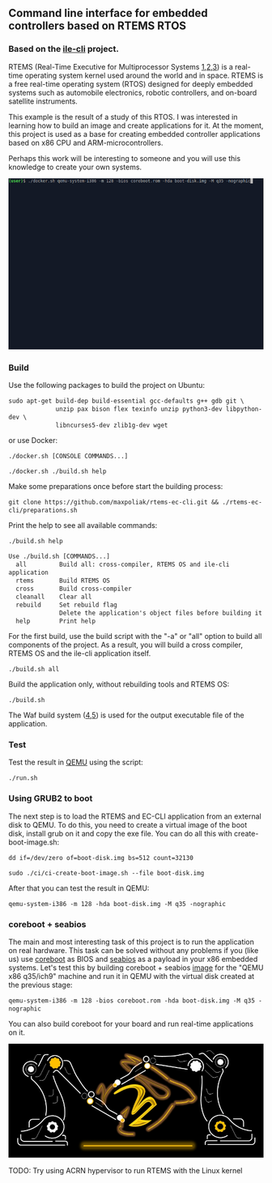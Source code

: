 ## Command line interface for embedded controllers based on RTEMS RTOS

### Based on the [ile-cli] project.

RTEMS (Real-Time Executive for Multiprocessor Systems [1],[2],[3]) is a
real-time operating system kernel used around the world and in space. RTEMS is a
free real-time operating system (RTOS) designed for deeply embedded systems such
as automobile electronics, robotic controllers, and on-board satellite instruments.

This example is the result of a study of this RTOS. I was interested in learning
how to build an image and create applications for it. At the moment, this project
is used as a base for creating embedded controller applications based on x86 CPU
and ARM-microcontrollers.

Perhaps this work will be interesting to someone and you will use this knowledge
to create your own systems.

![demonstration](https://raw.githubusercontent.com/maxpoliak/resources/master/rtems-ec-cli/demonstration.gif)

### Build

Use the following packages to build the project on Ubuntu:
```
sudo apt-get build-dep build-essential gcc-defaults g++ gdb git \
             unzip pax bison flex texinfo unzip python3-dev libpython-dev \
             libncurses5-dev zlib1g-dev wget
```
or use Docker:
```
./docker.sh [CONSOLE COMMANDS...]
```
```
./docker.sh ./build.sh help
```

Make some preparations once before start the building process:
```
git clone https://github.com/maxpoliak/rtems-ec-cli.git && ./rtems-ec-cli/preparations.sh
```

Print the help to see all available commands:
```
./build.sh help
```
```
Use ./build.sh [COMMANDS...]
  all         Build all: cross-compiler, RTEMS OS and ile-cli application
  rtems       Build RTEMS OS
  cross       Build cross-compiler
  cleanall    Clear all
  rebuild     Set rebuild flag
              Delete the application's object files before building it
  help        Print help
```

For the first build, use the build script with the "-a" or "all" option to build
all components of the project. As a result, you will build a cross compiler,
RTEMS OS and the ile-cli application itself.

```
./build.sh all
```

Build the application only, without rebuilding tools and RTEMS OS:
```
./build.sh
```
The Waf build system ([4],[5]) is used for the output executable file of the
application.

### Test

Test the result in [QEMU] using the script:

```
./run.sh
```

### Using GRUB2 to boot

The next step is to load the RTEMS and EC-CLI application from an external disk to
QEMU. To do this, you need to create a virtual image of the boot disk, install
grub on it and copy the exe file. You can do all this with create-boot-image.sh:
```
dd if=/dev/zero of=boot-disk.img bs=512 count=32130
```
```
sudo ./ci/ci-create-boot-image.sh --file boot-disk.img
```
After that you can test the result in QEMU:
```
qemu-system-i386 -m 128 -hda boot-disk.img -M q35 -nographic
```

### coreboot + seabios

The main and most interesting task of this project is to run the application on
real hardware. This task can be solved without any problems if you (like us) use
[coreboot] as BIOS and [seabios] as a payload in your x86 embedded systems.
Let's test this by building coreboot + seabios [image] for the "QEMU x86 q35/ich9"
machine and run it in QEMU with the virtual disk created at the previous stage:

```
qemu-system-i386 -m 128 -bios coreboot.rom -hda boot-disk.img -M q35 -nographic
```
You can also build coreboot for your board and run real-time applications on it.

![hello-logo-rtems-ec-cli](https://github.com/maxpoliak/resources/blob/master/rtems-ec-cli/hello-logo-rtems-ec-cli.jpg)

TODO: Try using ACRN hypervisor to run RTEMS with the Linux kernel

[1]: https://summerofcode.withgoogle.com/archive/2019/organizations/4579649638629376/
[2]: https://www.rtems.org/
[3]: https://en.wikipedia.org/wiki/RTEMS
[4]: https://en.wikipedia.org/wiki/Waf
[5]: https://devel.rtems.org/wiki/Docs/Build

[ACRN]: https://projectacrn.org/
[docker]: https://en.wikipedia.org/wiki/Docker_(software)
[ile-cli]: https://github.com/maxpoliak/ile-cli
[QEMU]: https://www.qemu.org/
[coreboot]: https://www.coreboot.org/
[seabios]: https://www.seabios.org/SeaBIOS
[image]: https://github.com/maxpoliak/rtems-ec-cli/releases/download/v1.0/rtems-ec-cli-release-v1.0.tar.gz
